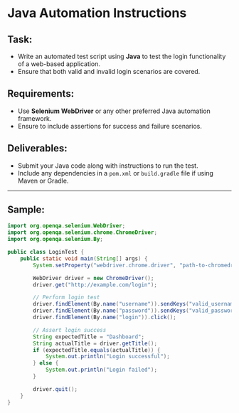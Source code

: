 # Java Automation Instructions

## Task:
- Write an automated test script using **Java** to test the login functionality of a web-based application.
- Ensure that both valid and invalid login scenarios are covered.

## Requirements:
- Use **Selenium WebDriver** or any other preferred Java automation framework.
- Ensure to include assertions for success and failure scenarios.

## Deliverables:
- Submit your Java code along with instructions to run the test.
- Include any dependencies in a `pom.xml` or `build.gradle` file if using Maven or Gradle.

---

## Sample:
```java
import org.openqa.selenium.WebDriver;
import org.openqa.selenium.chrome.ChromeDriver;
import org.openqa.selenium.By;

public class LoginTest {
    public static void main(String[] args) {
        System.setProperty("webdriver.chrome.driver", "path-to-chromedriver");

        WebDriver driver = new ChromeDriver();
        driver.get("http://example.com/login");

        // Perform login test
        driver.findElement(By.name("username")).sendKeys("valid_username");
        driver.findElement(By.name("password")).sendKeys("valid_password");
        driver.findElement(By.name("login")).click();

        // Assert login success
        String expectedTitle = "Dashboard";
        String actualTitle = driver.getTitle();
        if (expectedTitle.equals(actualTitle)) {
            System.out.println("Login successful");
        } else {
            System.out.println("Login failed");
        }

        driver.quit();
    }
}
